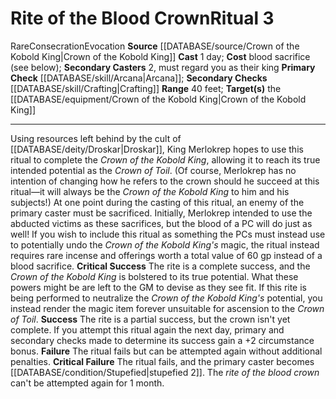 ﻿---
cost: blood sacrifice (see below)
heighten_level: '3'
id: '95'
level: '3'
name: Rite of the Blood Crown
primary_check: '[[DATABASE/skill/Arcana|Arcana]]'
range: 40 feet
rarity: Rare
school: Evocation
secondary_casters: 2, must regard you as their king
secondary_check: '[[DATABASE/skill/Crafting|Crafting]]'
source: '[[DATABASE/source/Crown of the Kobold King|Crown of the Kobold King]]'
target: the [[DATABASE/equipment/Crown of the Kobold King|Crown of the Kobold King]]
trait:
- '[[DATABASE/trait/Consecration|Consecration]]'
- '[[DATABASE/trait/Evocation|Evocation]]'
- '[[DATABASE/trait/Rare|Rare]]'
type: Ritual

---
# Rite of the Blood Crown<span class="item-type">Ritual 3</span>

<span class="trait-rare item-trait">Rare</span><span class="item-trait">Consecration</span><span class="item-trait">Evocation</span>
**Source** [[DATABASE/source/Crown of the Kobold King|Crown of the Kobold King]]
**Cast** 1 day; **Cost** blood sacrifice (see below); **Secondary Casters** 2, must regard you as their king
**Primary Check** [[DATABASE/skill/Arcana|Arcana]]; **Secondary Checks** [[DATABASE/skill/Crafting|Crafting]]
**Range** 40 feet; **Target(s)** the [[DATABASE/equipment/Crown of the Kobold King|Crown of the Kobold King]]

---
Using resources left behind by the cult of [[DATABASE/deity/Droskar|Droskar]], King Merlokrep hopes to use this ritual to complete the _Crown of the Kobold King_, allowing it to reach its true intended potential as the _Crown of Toil_. (Of course, Merlokrep has no intention of changing how he refers to the crown should he succeed at this ritual—it will always be the _Crown of the Kobold King_ to him and his subjects!)
 At one point during the casting of this ritual, an enemy of the primary caster must be sacrificed. Initially, Merlokrep intended to use the abducted victims as these sacrifices, but the blood of a PC will do just as well!
 If you wish to include this ritual as something the PCs must instead use to potentially undo the _Crown of the Kobold King's_ magic, the ritual instead requires rare incense and offerings worth a total value of 60 gp instead of a blood sacrifice.
**Critical Success** The rite is a complete success, and the _Crown of the Kobold King_ is bolstered to its true potential. What these powers might be are left to the GM to devise as they see fit. If this rite is being performed to neutralize the _Crown of the Kobold King's_ potential, you instead render the magic item forever unsuitable for ascension to the _Crown of Toil_.
**Success** The rite is a partial success, but the crown isn't yet complete. If you attempt this ritual again the next day, primary and secondary checks made to determine its success gain a +2 circumstance bonus.
**Failure** The ritual fails but can be attempted again without additional penalties.
**Critical Failure** The ritual fails, and the primary caster becomes [[DATABASE/condition/Stupefied|stupefied 2]]. The _rite of the blood crown_ can't be attempted again for 1 month.